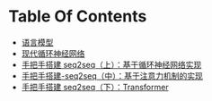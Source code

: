 # Table Of Contents


* [语言模型](./language-models.ipynb)
* [现代循环神经网络](./modern-rnn.ipynb)
* [手把手搭建 seq2seq（上）：基于循环神经网络实现](./seq2seq_part1.ipynb)
* [手把手搭建-seq2seq（中）：基于注意力机制的实现](./seq2seq_part2.ipynb)
* [手把手搭建 seq2seq（下）：Transformer](./seq2seq_part3.ipynb)

```python

```

